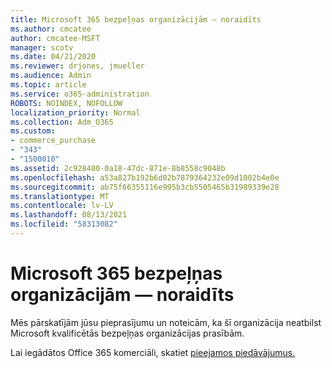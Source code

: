 ```yaml
---
title: Microsoft 365 bezpeļņas organizācijām — noraidīts
ms.author: cmcatee
author: cmcatee-MSFT
manager: scotv
ms.date: 04/21/2020
ms.reviewer: drjones, jmueller
ms.audience: Admin
ms.topic: article
ms.service: o365-administration
ROBOTS: NOINDEX, NOFOLLOW
localization_priority: Normal
ms.collection: Adm_O365
ms.custom:
- commerce_purchase
- "343"
- "1500010"
ms.assetid: 2c928480-0a18-47dc-871e-8b8558c9048b
ms.openlocfilehash: a53a827b192b6d02b7879364232e09d1002b4e0e
ms.sourcegitcommit: ab75f66355116e995b3cb5505465b31989339e28
ms.translationtype: MT
ms.contentlocale: lv-LV
ms.lasthandoff: 08/13/2021
ms.locfileid: "58313082"
---
```

# <a name="microsoft-365-for-nonprofits---declined"></a>Microsoft 365 bezpeļņas organizācijām — noraidīts

Mēs pārskatījām jūsu pieprasījumu un noteicām, ka šī organizācija neatbilst Microsoft kvalificētās bezpeļņas organizācijas prasībām.
  
Lai iegādātos Office 365 komerciāli, skatiet [pieejamos piedāvājumus.](https://portal.office.com/AdminPortal/Home)
